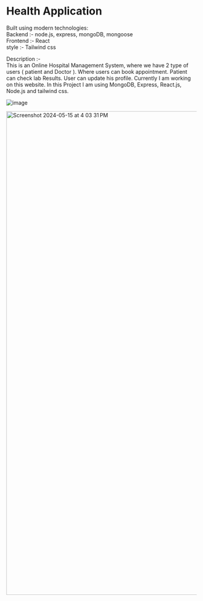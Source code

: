 # Health Application

Built using modern technologies:
<br>
Backend :- node.js, express, mongoDB, mongoose
<br>
Frontend :- React
<br>
style :- Tailwind css

Description :-
<br>
This is an Online Hospital Management System, where we have 2 type of users ( patient and Doctor ). Where users can book appointment. Patient can check lab Results. User can update his profile. Currently I am working on this website. In this Project I am using MongoDB, Express, React.js, Node.js and tailwind css.

![image](https://github.com/chirag412vijayvergiya/Health/assets/111374446/ef3a71f7-3f06-47cb-87ee-06bc492ed256)

<img width="1280" alt="Screenshot 2024-05-15 at 4 03 31 PM" src="https://github.com/chirag412vijayvergiya/Health/assets/111374446/671b8134-4b48-438e-8262-ef0d2a5b5670">



